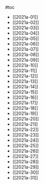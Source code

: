 #toc
- [[2021a-01]]
- [[2021a-02]]
- [[2021a-03]]
- [[2021a-04]]
- [[2021a-05]]
- [[2021a-06]]
- [[2021a-07]]
- [[2021a-08]]
- [[2021a-09]]
- [[2021a-10]]
- [[2021a-11]]
- [[2021a-12]]
- [[2021a-13]]
- [[2021a-14]]
- [[2021a-15]]
- [[2021a-16]]
- [[2021a-17]]
- [[2021a-18]]
- [[2021a-19]]
- [[2021a-20]]
- [[2021a-21]]
- [[2021a-22]]
- [[2021a-23]]
- [[2021a-24]]
- [[2021a-25]]
- [[2021a-26]]
- [[2021a-27]]
- [[2021a-28]]
- [[2021a-29]]
- [[2021a-30]]
- [[2021a-31]]